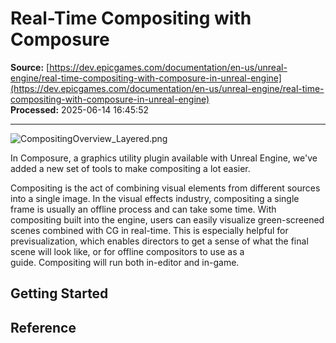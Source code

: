 # Real-Time Compositing with Composure

**Source:** [https://dev.epicgames.com/documentation/en-us/unreal-engine/real-time-compositing-with-composure-in-unreal-engine](https://dev.epicgames.com/documentation/en-us/unreal-engine/real-time-compositing-with-composure-in-unreal-engine)  
**Processed:** 2025-06-14 16:45:52

---

![](https://d1iv7db44yhgxn.cloudfront.net/documentation/images/ffedb9d6-643e-4148-90d2-4500a8190b30/compositingoverview_layered.png "CompositingOverview_Layered.png")

In Composure, a graphics utility plugin available with Unreal Engine, we've added a new set of tools to make compositing a lot easier.

Compositing is the act of combining visual elements from different sources into a single image. In the visual effects industry, compositing a single frame is usually an offline process and can take some time. With compositing built into the engine, users can easily visualize green-screened scenes combined with CG in real-time. This is especially helpful for previsualization, which enables directors to get a sense of what the final scene will look like, or for offline compositors to use as a guide. Compositing will run both in-editor and in-game.

## Getting Started

## Reference